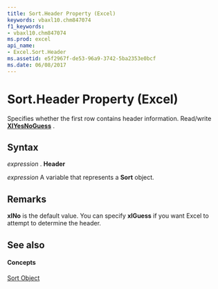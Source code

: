 ```yaml
---
title: Sort.Header Property (Excel)
keywords: vbaxl10.chm847074
f1_keywords:
- vbaxl10.chm847074
ms.prod: excel
api_name:
- Excel.Sort.Header
ms.assetid: e5f2967f-de53-96a9-3742-5ba2353e0bcf
ms.date: 06/08/2017
---
```



# Sort.Header Property (Excel)

Specifies whether the first row contains header information. Read/write  **[XlYesNoGuess](Excel.XlYesNoGuess.md)** .


## Syntax

 _expression_ . **Header**

 _expression_ A variable that represents a **Sort** object.


## Remarks

 **xlNo** is the default value. You can specify **xlGuess** if you want Excel to attempt to determine the header.


## See also


#### Concepts


[Sort Object](Excel.Sort.md)

